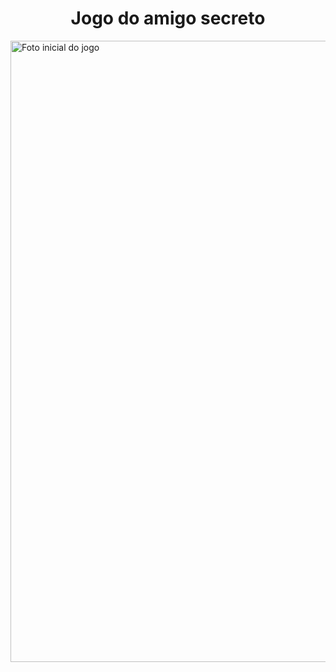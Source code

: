 <h1 align="center"> Jogo do amigo secreto </h1>

<img width="1477" height="994" alt="Foto inicial do jogo" src="https://github.com/user-attachments/assets/23f9937b-1d7e-40e3-a508-b88303599134" />
